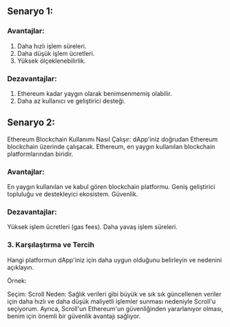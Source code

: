 
## Senaryo 1: 

### Avantajlar:

1. Daha hızlı işlem süreleri.
2. Daha düşük işlem ücretleri.
3. Yüksek ölçeklenebilirlik.
### Dezavantajlar:
1. Ethereum kadar yaygın olarak benimsenmemiş olabilir.
2. Daha az kullanıcı ve geliştirici desteği.

## Senaryo 2: 
Ethereum Blockchain Kullanımı
Nasıl Çalışır: dApp'iniz doğrudan Ethereum blockchain üzerinde çalışacak. Ethereum, en yaygın kullanılan blockchain platformlarından biridir.
### Avantajlar:
En yaygın kullanılan ve kabul gören blockchain platformu.
Geniş geliştirici topluluğu ve destekleyici ekosistem.
Güvenlik.
### Dezavantajlar:
Yüksek işlem ücretleri (gas fees).
Daha yavaş işlem süreleri.
### 3. Karşılaştırma ve Tercih
Hangi platformun dApp'iniz için daha uygun olduğunu belirleyin ve nedenini açıklayın.

Örnek:

Seçim: Scroll
Neden: Sağlık verileri gibi büyük ve sık sık güncellenen veriler için daha hızlı ve daha düşük maliyetli işlemler sunması nedeniyle Scroll'u seçiyorum. Ayrıca, Scroll'un Ethereum'un güvenliğinden yararlanıyor olması, benim için önemli bir güvenlik avantajı sağlıyor.
